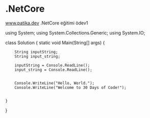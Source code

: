 # .NetCore


www.patika.dev .NetCore eğitimi ödev1


using System;
using System.Collections.Generic;
using System.IO;

class Solution {
    static void Main(String[] args) {
       
        String inputString; 
        String input_string;
       
        inputString = Console.ReadLine(); 
        input_string = Console.ReadLine();
        
        
        Console.WriteLine("Hello, World.");
        Console.WriteLine("Welcome to 30 Days of Code!");
        
        
    }
}
